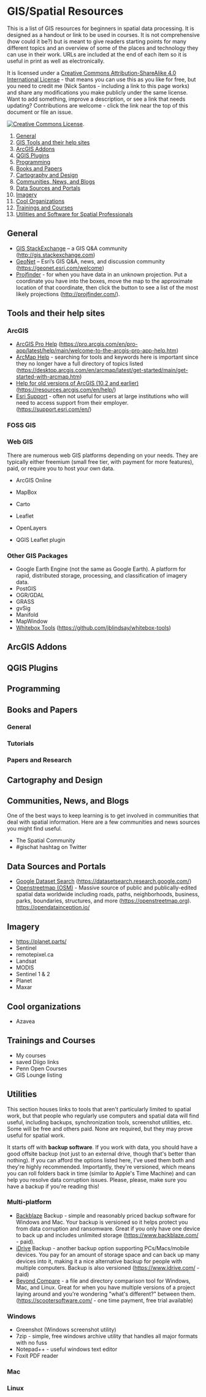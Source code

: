 # GIS/Spatial Resources
This is a list of GIS resources for beginners in spatial data processing. It is designed as a handout or link to be used in courses. It is not comprehensive (how could it be?) but is meant to give readers starting points for many different topics and an overview of some of the places and technology they can use in their work. URLs are included at the end of each item so it is useful in print as well as electronically.

It is licensed under a <a rel="license" href="http://creativecommons.org/licenses/by-sa/4.0/">Creative Commons Attribution-ShareAlike 4.0 International License</a> - that means you can use this as you like for free, but you need to credit me (Nick Santos - including a link to this page works) and share any modifications you make publicly under the same license. Want to add something, improve a description, or see a link that needs updating? Contributions are welcome - click the link near the top of this document or file an issue.

<a rel="license" href="http://creativecommons.org/licenses/by-sa/4.0/"><img alt="Creative Commons License" style="border-width:0" src="https://i.creativecommons.org/l/by-sa/4.0/88x31.png" /></a>.

1. [General](#general)
2. [GIS Tools and their help sites](#tools-and-their-help-sites)
3. [ArcGIS Addons](#arcgis-addons)
4. [QGIS Plugins](#qgis-plugins)
5. [Programming](#programming)
6. [Books and Papers](#books-and-papers)
7. [Cartography and Design](#cartography-and-design)
8. [Communities, News, and Blogs](#communities-news-and-blogs)
9. [Data Sources and Portals](#data-sources-and-portals)
10. [Imagery](#imagery)
11. [Cool Organizations](#cool-organizations)
12. [Trainings and Courses](#trainings-and-courses)
13. [Utilities and Software for Spatial Professionals](#utilities)


## General
* [GIS StackExchange](http://gis.stackexchange.com) – a GIS Q&A community (http://gis.stackexchange.com)
*	[GeoNet](https://geonet.esri.com/welcome) – Esri’s GIS Q&A, news, and discussion community (https://geonet.esri.com/welcome)
* [Projfinder](http://projfinder.com/) - for when you have data in an unknown projection. Put a coordinate you have into the boxes, move the map to the approximate location of that coordinate, then click the button to see a list of the most likely projections (http://projfinder.com/).

## Tools and their help sites
### ArcGIS
* [ArcGIS Pro Help](https://pro.arcgis.com/en/pro-app/latest/help/main/welcome-to-the-arcgis-pro-app-help.htm) (https://pro.arcgis.com/en/pro-app/latest/help/main/welcome-to-the-arcgis-pro-app-help.htm)
* [ArcMap Help](https://desktop.arcgis.com/en/arcmap/latest/get-started/main/get-started-with-arcmap.htm) - searching for tools and keywords here is important since they no longer have a full directory of topics listed (https://desktop.arcgis.com/en/arcmap/latest/get-started/main/get-started-with-arcmap.htm)
* [Help for old versions of ArcGIS (10.2 and earlier)](https://resources.arcgis.com/en/help/) (https://resources.arcgis.com/en/help/)
* [Esri Support](https://support.esri.com/en/) - often not useful for users at large institutions who will need to access support from their employer. (https://support.esri.com/en/)

### FOSS GIS

### Web GIS
There are numerous web GIS platforms depending on your needs. They are typically either freemium (small free tier, with payment for more features), paid, or require you to host your own data.

* ArcGIS Online
* MapBox
* Carto

* Leaflet
* OpenLayers
* QGIS Leaflet plugin

### Other GIS Packages
* Google Earth Engine (not the same as Google Earth). A platform for rapid, distributed storage, processing, and classification of imagery data.
* PostGIS
* OGR/GDAL
* GRASS
* gvSig
* Manifold
* MapWindow
* [Whitebox Tools](https://github.com/jblindsay/whitebox-tools) (https://github.com/jblindsay/whitebox-tools)

## ArcGIS Addons

## QGIS Plugins

## Programming

## Books and Papers

### General

### Tutorials

### Papers and Research

## Cartography and Design

## Communities, News, and Blogs
One of the best ways to keep learning is to get involved in communities that deal with spatial information. Here are a few communities and news sources you might find useful.

* The Spatial Community
* #gischat hashtag on Twitter

## Data Sources and Portals
* [Google Dataset Search](https://datasetsearch.research.google.com/) (https://datasetsearch.research.google.com/)
* [Openstreetmap (OSM)](https://openstreetmap.org) - Massive source of public and publically-edited spatial data worldwide including roads, paths, neighborhoods, business, parks, boundaries, structures, and more (https://openstreetmap.org).
https://opendatainception.io/

## Imagery
* https://planet.parts/
* Sentinel
* remotepixel.ca
* Landsat
* MODIS
* Sentinel 1 & 2
* Planet
* Maxar

## Cool organizations
* Azavea

## Trainings and Courses
* My courses
* saved Diigo links
* Penn Open Courses
* GIS Lounge listing

## Utilities
This section houses links to tools that aren't particularly limited to spatial work, but that people who regularly use computers and spatial data will find useful, including backups, synchronization tools, screenshot utilities, etc. Some will be free and others paid. None are required, but they may prove useful for spatial work.

It starts off with **backup software**. If you work with data, you should have a good offsite backup (not just to an external drive, though that's better than nothing). If you can afford the options listed here, I've used them both and they're highly recommended. Importantly, they're versioned, which means you can roll folders back in time (similar to Apple's Time Machine) and can help you resolve data corruption issues. Please, please, make sure you have a backup if you're reading this!

### Multi-platform
* [Backblaze](https://www.backblaze.com/) Backup - simple and reasonably priced backup software for Windows and Mac. Your backup is versioned so it helps protect you from data corruption and ransomware. Great if you only have one device to back up and includes unlimited storage (https://www.backblaze.com/ - paid).
* [iDrive](https://www.idrive.com/) Backup - another backup option supporting PCs/Macs/mobile devices. You pay for an amount of storage space and can back up many devices into it, making it a nice alternative backup for people with multiple computers. Backup is also versioned (https://www.idrive.com/ - paid)
* [Beyond Compare](https://scootersoftware.com/) - a file and directory comparison tool for Windows, Mac, and Linux. Great for when you have multiple versions of a project laying around and you're wondering "what's different?" between them. (https://scootersoftware.com/ - one time payment, free trial available)

### Windows
* Greenshot (Windows screenshot utility)
* 7zip - simple, free windows archive utility that handles all major formats with no fuss
* Notepad++ - useful windows text editor
* Foxit PDF reader

### Mac

### Linux
